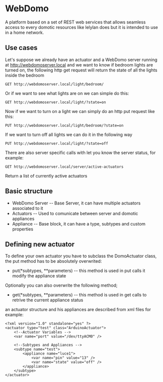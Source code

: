 WebDomo
=======

A platform based on a set of REST web services that allows seamless access to every 
domotic resources like lelylan does but it is intended to use in a home network.

Use cases
---------

Let's suppose we already have an actuator and a WebDomo server running at 
http://webdomoserver.local and we want to know if bedroom lights are turned on, 
the following http get request will return the state of all the lights inside 
the bedroom

	GET http://webdomoserver.local/light/bedroom/
	
Or if we want to see what lights are on we can simple do this:

	GET http://webdomoserver.local/light/?state=on

Now if we want to turn on a light we can simply do an http put request like this:

	PUT http://webdomoserver.local/light/bedroom/?state=on

If we want to turn off all lights we can do it in the following way

	PUT http://webdomoserver.local/light/?state=off
	
There are also server specific calls with let you know the server status, for example:

	GET http://webdomoserver.local/server/active-actuators

Return a list of currently active actuators

Basic structure
---------------

* WebDomo Server -- Base Server, it can have multiple actuators associated to it
* Actuators -- Used to comunicate between server and domotic appliances
* Appliance -- Base block, it can have a type, subtypes and custom properties

Defining new actuator
---------------------

To define your own actuator you have to subclass the DomoActuator class, the put method has to be absolutely overwrited:

* put(*subtypes, **parameters) -- this method is used in put calls it modify the appliance state

Optionally you can also overwrite the following method;

* get(*subtypes, **parameters) -- this method is used in get calls to retrive the current appliance status

an actuator structure and his appliances are described from xml files for example:


	<?xml version="1.0" standalone="yes" ?>
	<actuator type="test" class="ArduinoActuator">
		<!--Actuator Variables -->
		<var name="port" value="/dev/ttyACM0" />

		<!--Subtypes and Appliances -->
		<subtype name="test">
			<appliance name="luce1">
				<var name="pin" value="13" />
				<var name="state" value="off" />
			</appliance>
		</subtype>
	</actuator>
	